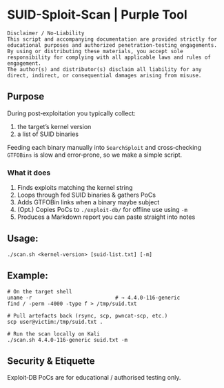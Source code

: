 # SUID-Sploit-Scan | Purple Tool
```
Disclaimer / No‑Liability
This script and accompanying documentation are provided strictly for educational purposes and authorized penetration‑testing engagements.
By using or distributing these materials, you accept sole responsibility for complying with all applicable laws and rules of engagement.
The author(s) and distributor(s) disclaim all liability for any direct, indirect, or consequential damages arising from misuse.
```

## Purpose

During post‑exploitation you typically collect:
  1. the target’s kernel version
  2. a list of SUID binaries 

Feeding each binary manually into `SearchSploit` and cross‑checking `GTFOBins` is slow and error‑prone, so we make a simple script.

### What it does
1. Finds exploits matching the  kernel string
2. Loops through fed SUID binaries & gathers PoCs
3. Adds GTFOBin links when a binary maybe subject
4. (Opt.) Copies PoCs to `./exploit‑db/` for offline use using `-m`
5. Produces a Markdown report you can paste straight into notes

## Usage:
```
./scan.sh <kernel‑version> [suid‑list.txt] [-m]
```

## Example:
```
# On the target shell
uname -r                           # → 4.4.0-116-generic
find / -perm -4000 -type f > /tmp/suid.txt

# Pull artefacts back (rsync, scp, pwncat‑scp, etc.)
scp user@victim:/tmp/suid.txt .

# Run the scan locally on Kali
./scan.sh 4.4.0-116-generic suid.txt -m

```

## Security & Etiquette

Exploit‑DB PoCs are for educational / authorised testing only.

